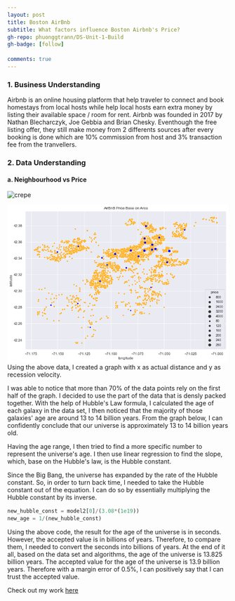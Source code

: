 ```yaml
---
layout: post
title: Boston AirBnb  
subtitle: What factors influence Boston Airbnb's Price?
gh-repo: phuonggtrann/DS-Unit-1-Build
gh-badge: [follow]

comments: true
---
```


### 1. Business Understanding
Airbnb is an online housing platform that help traveler to connect and book homestays from local hosts while help local hosts earn extra money by listing their available space / room for rent. Airbnb was founded in 2017 by Nathan Blecharczyk, Joe Gebbia and Brian Chesky. Eventhough the free listing offer, they still make money from 2 differents sources after every booking is done which are 10% commission from host and 3% transaction fee from the tranvellers. 

### 2. Data Understanding
#### a. Neighbourhood vs Price

![crepe](Data:bp1.png)

![png](bp2.png)
Using the above data, I created a graph with x as actual distance and y as recession velocity.


I was able to notice that more than 70% of the data points rely on the first half of the graph. I decided to use the part of the data that is densly packed together. With the help of Hubble's Law formula, I calculated the age of each galaxy in the data set, I then noticed that the majority of those galaxies' age are around 13 to 14 billion years. From the graph below, I can confidently conclude that our universe is approximately 13 to 14 billion years old. 


Having the age range, I then tried to find a more specific number to represent the universe's age. I then use linear regression to find the slope, which, base on the Hubble's law, is the Hubble constant. 


Since the Big Bang, the universe has expanded by the rate of the Hubble constant. So, in order to turn back time, I needed to take the Hubble constant out of the equation. I can do so by essentially multiplying the Hubble constant by its inverse.

~~~Python
new_hubble_const = model2[0]/(3.08*(1e19))
new_age = 1/(new_hubble_const)
~~~

Using the above code, the result for the age of the universe is in seconds. However, the accepted value is in billions of years. Therefore, to compare them, I needed to convert the seconds into billions of years. At the end of it all, based on the data set and algorithms, the age of the universe is 13.825 billion years. The accepted value for the age of the universe is 13.9 billion years. Therefore with a margin error of 0.5%, I can positively say that I can trust the accepted value.

Check out my work [here](https://colab.research.google.com/drive/1bF9nHEGGYvuFaLh7_4esDXt5HfO8d1yn?authuser=3#scrollTo=IAuq9LhvXRUU)
